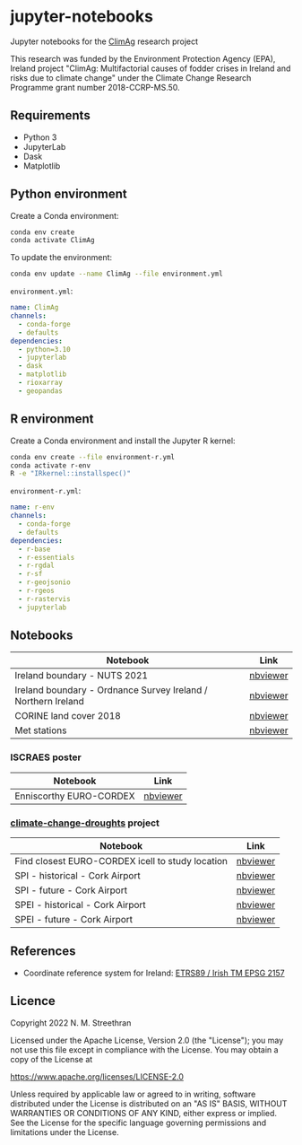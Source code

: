 # jupyter-notebooks

Jupyter notebooks for the [ClimAg](https://www.ucc.ie/en/eel/projects/climag/) research project

This research was funded by the Environment Protection Agency (EPA), Ireland
project "ClimAg: Multifactorial causes of fodder crises in Ireland and risks
due to climate change" under the Climate Change Research Programme grant
number 2018-CCRP-MS.50.

## Requirements

- Python 3
- JupyterLab
- Dask
- Matplotlib

## Python environment

Create a Conda environment:

```sh
conda env create
conda activate ClimAg
```

To update the environment:

```sh
conda env update --name ClimAg --file environment.yml
```

`environment.yml`:

```yml
name: ClimAg
channels:
  - conda-forge
  - defaults
dependencies:
  - python=3.10
  - jupyterlab
  - dask
  - matplotlib
  - rioxarray
  - geopandas
```

## R environment

Create a Conda environment and install the Jupyter R kernel:

```sh
conda env create --file environment-r.yml
conda activate r-env
R -e "IRkernel::installspec()"
```

`environment-r.yml`:

```yml
name: r-env
channels:
  - conda-forge
  - defaults
dependencies:
  - r-base
  - r-essentials
  - r-rgdal
  - r-sf
  - r-geojsonio
  - r-rgeos
  - r-rastervis
  - jupyterlab
```

## Notebooks

Notebook | Link
--- | ---
Ireland boundary - NUTS 2021 | [nbviewer](https://nbviewer.org/gist/nmstreethran/20d0fdcb9fd282703aa24abd401bb8e1/ireland-boundary-nuts.ipynb)
Ireland boundary - Ordnance Survey Ireland / Northern Ireland | [nbviewer](https://nbviewer.org/gist/nmstreethran/20d0fdcb9fd282703aa24abd401bb8e1/ireland-boundary.ipynb)
CORINE land cover 2018 | [nbviewer](https://nbviewer.org/gist/nmstreethran/20d0fdcb9fd282703aa24abd401bb8e1/clc-2018.ipynb)
Met stations | [nbviewer](https://nbviewer.org/gist/nmstreethran/20d0fdcb9fd282703aa24abd401bb8e1/met-stations.ipynb)

### ISCRAES poster

Notebook | Link
--- | ---
Enniscorthy EURO-CORDEX | [nbviewer](https://nbviewer.org/gist/nmstreethran/20d0fdcb9fd282703aa24abd401bb8e1/enniscorthy.ipynb)

### [climate-change-droughts](https://github.com/ClimAg/climate-change-droughts) project

Notebook | Link
--- | ---
Find closest EURO-CORDEX icell to study location | [nbviewer](https://nbviewer.org/gist/nmstreethran/20d0fdcb9fd282703aa24abd401bb8e1/eurocordex-find-icell.ipynb)
SPI - historical - Cork Airport | [nbviewer](https://nbviewer.org/gist/nmstreethran/20d0fdcb9fd282703aa24abd401bb8e1/eurocordex-process-spi-hist-ca.ipynb)
SPI - future - Cork Airport | [nbviewer](https://nbviewer.org/gist/nmstreethran/20d0fdcb9fd282703aa24abd401bb8e1/eurocordex-process-spi-future-ca.ipynb)
SPEI - historical - Cork Airport | [nbviewer](https://nbviewer.org/gist/nmstreethran/20d0fdcb9fd282703aa24abd401bb8e1/eurocordex-process-spei-hist-ca.ipynb)
SPEI - future - Cork Airport | [nbviewer](https://nbviewer.org/gist/nmstreethran/20d0fdcb9fd282703aa24abd401bb8e1/eurocordex-process-spei-future-ca.ipynb)

## References

- Coordinate reference system for Ireland: [ETRS89 / Irish TM EPSG 2157](https://www.gov.uk/government/publications/uk-geospatial-data-standards-register/national-geospatial-data-standards-register#standards-for-coordinate-reference-systems)

## Licence

Copyright 2022 N. M. Streethran

Licensed under the Apache License, Version 2.0 (the "License");
you may not use this file except in compliance with the License.
You may obtain a copy of the License at

  <https://www.apache.org/licenses/LICENSE-2.0>

Unless required by applicable law or agreed to in writing, software
distributed under the License is distributed on an "AS IS" BASIS,
WITHOUT WARRANTIES OR CONDITIONS OF ANY KIND, either express or implied.
See the License for the specific language governing permissions and
limitations under the License.
